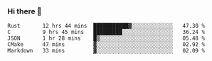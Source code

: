 ### Hi there 👋

<!--
**WShiBin/WShiBin** is a ✨ _special_ ✨ repository because its `README.md` (this file) appears on your GitHub profile.

Here are some ideas to get you started:

- 🔭 I’m currently working on ...
- 🌱 I’m currently learning ...
- 👯 I’m looking to collaborate on ...
- 🤔 I’m looking for help with ...
- 💬 Ask me about ...
- 📫 How to reach me: ...
- 😄 Pronouns: ...
- ⚡ Fun fact: ...
-->

<!--START_SECTION:waka-->
```text
Rust       12 hrs 44 mins  ███████████▓░░░░░░░░░░░░░   47.30 % 
C          9 hrs 45 mins   █████████░░░░░░░░░░░░░░░░   36.24 % 
JSON       1 hr 28 mins    █▒░░░░░░░░░░░░░░░░░░░░░░░   05.48 % 
CMake      47 mins         ▓░░░░░░░░░░░░░░░░░░░░░░░░   02.92 % 
Markdown   33 mins         ▓░░░░░░░░░░░░░░░░░░░░░░░░   02.09 % 
```
<!--END_SECTION:waka-->
